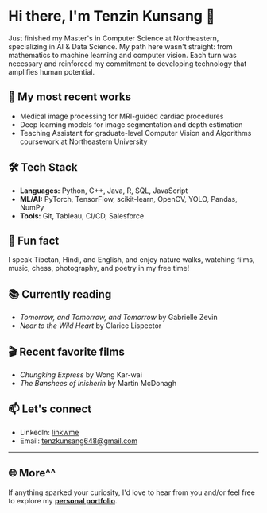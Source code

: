 # Hi there, I'm Tenzin Kunsang 👋

<!--
**tenzin-kunsang648/tenzin-kunsang648** is a ✨ _special_ ✨ repository because its `README.md` (this file) appears on your GitHub profile.

Here are some ideas to get you started:

- 🔭 I’m currently working on ...
- 🌱 I’m currently learning ...
- 👯 I’m looking to collaborate on ...
- 🤔 I’m looking for help with ...
- 💬 Ask me about ...
- 📫 How to reach me: ...
- 😄 Pronouns: ...
- ⚡ Fun fact: ...
-->

Just finished my Master's in Computer Science at Northeastern, specializing in AI & Data Science. My path here wasn't straight: from mathematics to machine learning and computer vision. Each turn was necessary and reinforced my commitment to developing technology that amplifies human potential.

## 🔭 My most recent works
- Medical image processing for MRI-guided cardiac procedures
- Deep learning models for image segmentation and depth estimation
- Teaching Assistant for graduate-level Computer Vision and Algorithms coursework at Northeastern University

## 🛠️ Tech Stack
- **Languages:** Python, C++, Java, R, SQL, JavaScript
- **ML/AI:** PyTorch, TensorFlow, scikit-learn, OpenCV, YOLO, Pandas, NumPy
- **Tools:** Git, Tableau, CI/CD, Salesforce
  
## 🎯 Fun fact
I speak Tibetan, Hindi, and English, and enjoy nature walks, watching films, music, chess, photography, and poetry in my free time!


## 📚 Currently reading

- <i>Tomorrow, and Tomorrow, and Tomorrow</i> by Gabrielle Zevin
- <i>Near to the Wild Heart</i> by Clarice Lispector

## 🎬 Recent favorite films

- <i>Chungking Express</i> by Wong Kar-wai
- <i>The Banshees of Inisherin</i> by Martin McDonagh

## 📫 Let's connect
- LinkedIn: [linkwme](https://www.linkedin.com/in/tenzin-kunsang648/)
- Email: tenzkunsang648@gmail.com

---

## 🌐 More^^
If anything sparked your curiosity, I'd love to hear from you and/or feel free to explore my **[personal portfolio](https://tenzin-kunsang648.github.io/resume/)**.
